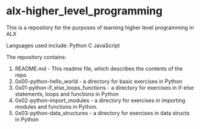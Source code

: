 # alx-higher_level_programming
This is a repository for the purposes of learning higher level programming in ALX

Languages used include:
Python
C
JavaScript

The repository contains:
1. README.md - This readme file, which describes the contents of the repo
2. 0x00-python-hello_world - a directory for basic exercises in Python
3. 0x01-python-if_else_loops_functions - a directory for exercises in if-else statements, loops and functions in Python
4. 0x02-python-import_modules - a directory for exercises in importing modules and functions in Python.
5. 0x03-python-data_structures - a directory for exercises in data structs in Python

